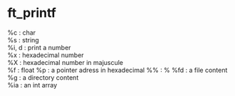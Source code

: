 # ft_printf

%c		: char  
%s		: string  
%i, d 	: print a number  
%x		: hexadecimal number  
%X		: hexadecimal number in majuscule  
%f		: float
%p		: a pointer adress in hexadecimal
%%		: %
%fd		: a file content  
%g		: a directory content  
%ia		: an int array